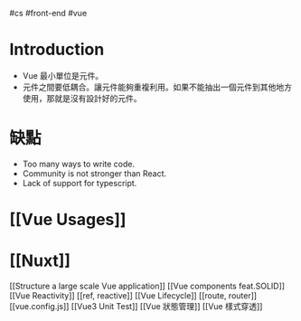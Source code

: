 #cs #front-end #vue 

# Introduction
- Vue 最小單位是元件。
- 元件之間要低耦合。讓元件能夠重複利用。如果不能抽出一個元件到其他地方使用，那就是沒有設計好的元件。

# 缺點
-   Too many ways to write code.
-   Community is not stronger than React.
-   Lack of support for typescript.

# [[Vue Usages]]

# [[Nuxt]]

[[Structure a large scale Vue application]]
[[Vue components feat.SOLID]]
[[Vue Reactivity]]
[[ref, reactive]]
[[Vue Lifecycle]]
[[route, router]]
[[vue.config.js]]
[[Vue3 Unit Test]]
[[Vue 狀態管理]]
[[Vue 樣式穿透]]
